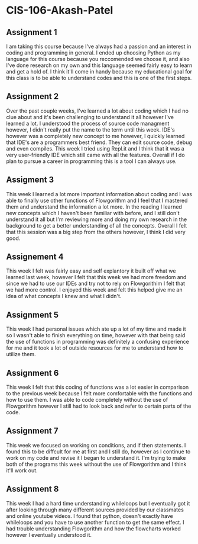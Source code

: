 # CIS-106-Akash-Patel

## Assignment 1

I am taking this course because I've always had a passion and an interest in coding and programming in general. I ended up choosing Python as my language for this course because you reccomended we choose it, and also I've done research on my own and this language seemed fairly easy to learn and get a hold of. I think it'll come in handy because my educational goal for this class is to be able to understand codes and this is one of the first steps.

## Assignment 2

Over the past couple weeks, I've learned a lot about coding which I had no clue about and it's been challenging to understand it all however I've learned a lot. I understood the process of source code managment however, I didn't really put the name to the term until this week. IDE's however was a completely new concept to me however, I quickly learned that IDE's are a programmers best friend. They can edit source code, debug and even compiles. This week I tried using Repl.it and I think that it was a very user-friendly IDE which still came with all the features. Overall if I do plan to pursue a career in programming this is a tool I can always use.

## Assigment 3

This week I learned a lot more important information about coding and I was able to finally use other functions of Flowgorithm and I feel that I mastered them and understand the information a lot more. In the reading I learned new concepts which I haven't been familiar with before, and I still don't understand it all but I'm reviewing more and doing my own research in the background to get a better understanding of all the concepts. Overall I felt that this session was a big step from the others however, I think I did very good.

## Assignement 4

This week I felt was fairly easy and self explantory it built off what we learned last week, however I felt that this week we had more freedom and since we had to use our IDEs and try not to rely on Flowgorithim I felt that we had more control. I enjoyed this week and felt this helped give me an idea of what concepts I knew and what I didn't.

## Assignment 5

This week I had personal issues which ate up a lot of my time and made it so I wasn't able to finish everything on time, however with that being said the use of functions in programming was definitely a confusing experience for me and it took a lot of outside resources for me to understand how to utilize them. 

## Assignment 6 

This week I felt that this coding of functions was a lot easier in comparison to the previous week because I felt more comfortable with the functions and how to use them. I was able to code completely without the use of Flowgorithm however I still had to look back and refer to certain parts of the code.

## Assignment 7

This week we focused on working on conditions, and if then statements. I found this to be diffcult for me at first and I still do, however as I continue to work on my code and revise it I began to understand it. I'm trying to make both of the programs this week without the use of Flowgorithm and I think it'll work out.

## Assignment 8

This week I had a hard time understanding whileloops but I eventually got it after looking through many different sources provided by our classmates and online youtube videos. I found that python, doesn't exactly have whileloops and you have to use another function to get the same effect. I had trouble understanding Flowgorithm and how the flowcharts worked however I eventually understood it.
